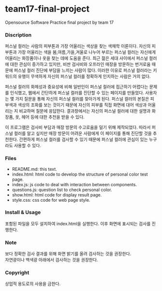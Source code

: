 # team17-final-project
Opensource Software Practice final project by team 17

### Discription
퍼스널 컬러는 사람의 피부톤과 가장 어울리는 색상을 찾는 색채학 이론이다.
자신의 피부톤과 가장 어울리는 색을 봄,여름,가을,겨울로 나누어 부르는 퍼스널 컬러는
자신에게 어울리는 화장품이나 옷을 찾는 데에 도움을 준다.
최근 젊은 세대 사이에서 퍼스널 컬러에 대한 관심이 증가하고 있지만,
비싼 검사비와 오프라인 매장을 방문하는 번거로움 때문에 퍼스널 컬러 진단에 부담을 느끼는 사람이 많다.
이러한 이유로 퍼스널 컬러라는 키워드의 유행이 무색하게 자신의 퍼스널 컬러를 정확하게 인지하는 사람은 거의 없다.

퍼스널 컬러의 화제성과 중요성에 비해 일반인이 퍼스널 컬러에 접근하기 어렵다는 문제를 인식했고,
웹에서 간단하게 퍼스널 컬러를 진단할 수 있는 페이지를 만들었다.
사용자는 몇 가지 질문을 통해 자신의 퍼스널 컬러를 찾아가게 된다.
퍼스널 컬러의 본질은 피부색과 색상의 조화를 보는 것이기 때문에
자신의 피부를 직접 화면에 대어 색상과 어울리는 지 비교하며 질문에 응답한다.
결과창에서는 자신의 퍼스널 컬러에 대한 설명과 화장품, 옷, 헤어 등에 대한 추천을 받을 수 있다.

이 프로그램은 검사비 부담과 매장 방문의 수고로움을 덜기 위해 제작되었다. 
따라서 퍼스널 컬러를 알고 싶지만 매장 방문이 어려운 사람에게 이 페이지를 통해 진단할 것을 추천한다.
간편하게 퍼스널 컬러를 검사할 수 있기 때문에 퍼스널 컬러에 관심이 있는 누구라도 사용할 수 있다.


### Files
* README.md: this text.
* index.html: html code to develop the structure of personal color test page.
* index.js: js code to deal with interaction between components.
* questions.js: question list to check personal color.
* show.html: html code for display result page.
* style.css: css code for web page style.

### Install & Usage
포함된 파일을 모두 설치하여 index.html을 실행한다. 이후 화면에 표시되는 검사를 진행한다.

### Note
보다 정확한 검사 결과를 위해 화면 밝기를 올려 검사하는 것을 권장한다.  
자연광이나 백색광 아래에서 검사하는 것을 권장한다.  


### Copyright
상업적 용도로의 사용을 금한다.
